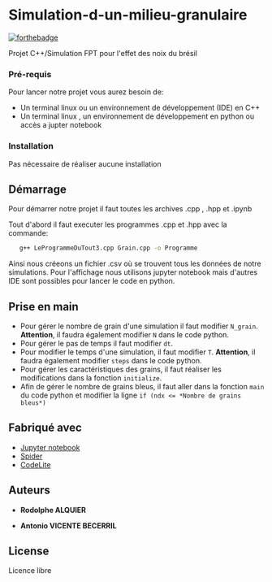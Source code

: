 # Simulation-d-un-milieu-granulaire


[![forthebadge](http://forthebadge.com/images/badges/built-with-love.svg)](http://forthebadge.com)

Projet C++/Simulation FPT pour l'effet des noix du brésil

### Pré-requis

Pour lancer notre projet vous aurez besoin de:

- Un terminal linux ou un environnement de développement (IDE) en C++
- Un terminal linux , un environnement de développement en python ou accès a jupter notebook

### Installation

Pas nécessaire de réaliser aucune installation


## Démarrage

Pour démarrer notre projet il faut toutes les archives .cpp , .hpp et .ipynb

Tout d'abord il faut executer les programmes .cpp et .hpp avec la commande:

```sh
   g++ LeProgrammeDuTout3.cpp Grain.cpp -o Programme
   ```
Ainsi nous créeons un fichier .csv où se trouvent tous les données de notre simulations. Pour l'affichage nous utilisons jupyter notebook mais d'autres IDE sont possibles pour lancer le code en python.

## Prise en main

- Pour gérer le nombre de grain d'une simulation il faut modifier ```N_grain```. **Attention**, il faudra également modifier  ```N``` dans le code python.
- Pour gérer le pas de temps il faut modifier ```dt```.
- Pour modifier le temps d'une simulation, il faut modifier ```T```. **Attention**, il faudra également modifier  ```steps``` dans le code python.
- Pour gérer les caractéristiques des grains, il faut réaliser les modifications dans la fonction ```initialize```.
- Afin de gérer le nombre de grains bleus, il faut aller dans la fonction ```main``` du code python et modifier la  ligne ```if (ndx <= *Nombre de grains bleus*)```

## Fabriqué avec

- [Jupyter notebook](https://jupyter.org/)
- [Spider](https://www.spyder-ide.org/)
- [CodeLite](https://codelite.org/)


## Auteurs

* **Rodolphe ALQUIER**

* **Antonio VICENTE BECERRIL** 



## License
Licence libre
